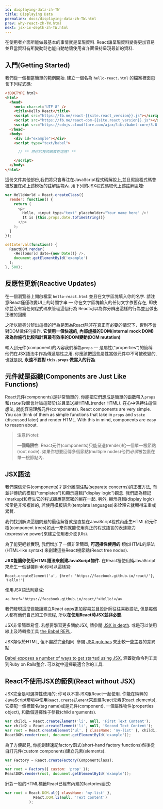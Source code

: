 ```yaml
---
id: displaying-data-zh-TW
title: Displaying Data
permalink: docs/displaying-data-zh-TW.html
prev: why-react-zh-TW.html
next: jsx-in-depth-zh-TW.html
---
```


在使用者介面所能做最基本的事情就是呈現資料. React讓呈現資料變得更加容易並且當資料有所變動時也能自動地讓使用者介面保持呈現最新的資料.

## 入門(Getting Started)

我們從一個相當簡單的範例開始. 建立一個名為 `hello-react.html` 的檔案裡面包含下列程式碼:

```html
<!DOCTYPE html>
<html>
  <head>
    <meta charset="UTF-8" />
    <title>Hello React</title>
    <script src="https://fb.me/react-{{site.react_version}}.js"></script>
    <script src="https://fb.me/react-dom-{{site.react_version}}.js"></script>
    <script src="https://cdnjs.cloudflare.com/ajax/libs/babel-core/5.8.34/browser.min.js"></script>
  </head>
  <body>
    <div id="example"></div>
    <script type="text/babel">

      // ** 將你的程式碼放在這裡! **

    </script>
  </body>
</html>
```

這份文件其他部份,我們將只會專注在JavaScript程式碼解說上,並且假設程式碼會被放置在如上述模板的註解區塊內. 用下列的JSX程式碼取代上述註解區塊:

```javascript
var HelloWorld = React.createClass({
  render: function() {
    return (
      <p>
        Hello, <input type="text" placeholder="Your name here" />!
        It is {this.props.date.toTimeString()}
      </p>
    );
  }
});

setInterval(function() {
  ReactDOM.render(
    <HelloWorld date={new Date()} />,
    document.getElementById('example')
  );
}, 500);
```

## 反應性更新(Reactive Updates)

在一個瀏覽器上開啟檔案 `hello-react.html` 並且在文字區塊填入你的名字. 請注意React僅僅改變UI上的時間字串 — 你在文字區塊輸入的任何文字依舊存在, 即使你並沒有寫任何程式碼來管理這個行為.React可以為你分辨出這樣的行為並且做出正確的回應.

之所以能夠分辨出這樣的行為是因為React除非在真正有必要的情況下，否則不會對DOM做任何操作. **它使用一個快速的, 內部虛擬的DOM(internal mock DOM)來為你施行比較和計算最有效率的DOM變動(DOM mutation)**

輸入到元件(component)的內容我們稱為`props` — 是屬性("properties")的簡稱. 他們在JSX語法中作為傳遞屬性之用. 你應該把這些屬性當做元件中不可被改變的, 也就是說, **永遠不要對 `this.props` 做寫入的行為**.

## 元件就是函數(Components are Just Like Functions)

React元件(components)是非常簡單的. 你能把它們想成是簡單的函數帶入`props`和`state`(後面會討論這部份)並且呈送給HTML(render HTML). 在心中保持住這個想法, 就能容易理解元件(components).
React components are very simple. You can think of them as simple functions that take in `props` and `state` (discussed later) and render HTML. With this in mind, components are easy to reason about.

> 注意(Note):
>
> **一個局限性**: React元件(components)只能呈送(render)給一個單一根節點(root node). 如果你想要回傳多個節點(multiple nodes)他們*必須*被包裹在單一根節點內.

## JSX語法

我們深信元件(components)才是分離關注點(separate concerns)的正確方法, 而並非傳統的模板("templates")和顯示邏輯("display logic")觀念. 我們認為標記(markup)和產生它的程式碼應當緊密的綁在一起. 另外, 顯示邏輯(display logic)常常是非常複雜的, 若使用模板語言(template languages)來詮釋它就顯得笨重或累贅.

我們找到解決這個問題的最佳解答就是直接在JavaScript程式內產生HTML和元件樹(component trees)如此一來你就能使用真正的程式語言的表達能力(expressive power)來建立使用者介面(UIs).

為了能更輕鬆實現, 我們增加了一個非常簡單, **可選擇性使用的** 類似HTML的語法(HTML-like syntax) 來創建這些React樹節點(React tree nodes).

**JSX能讓你使用HTML語法來創建JavaScript物件.** 在React裡使用純JavaScript來產生一個鏈接(link)你可以這樣寫:

`React.createElement('a', {href: 'https://facebook.github.io/react/'}, 'Hello!')`

使用JSX語法則變成:

`<a href="https://facebook.github.io/react/">Hello!</a>`

我們發現這麼做能讓建立React apps更加容易並且設計師往往喜歡語法, 但是每個人都有他們自己的工作流程, 所以**在使用React時JSX並非必要.**

JSX非常簡單易懂. 若想要學習更多關於JSX, 請參閱 [JSX in depth](/react/docs/jsx-in-depth.html). 或是可以使用線上及時轉換工具 [the Babel REPL](https://babeljs.io/repl/).

JSX類似於HTML, 但不盡然完全相同. 參閱 [JSX gotchas](/react/docs/jsx-gotchas.html) 來比較一些主要的差異點.

[Babel exposes a number of ways to get started using JSX](http://babeljs.io/docs/setup/), 涵蓋從命令列工具到Ruby on Rails整合. 可以從中選擇最適合你的工具.

## React不使用JSX的範例(React without JSX)

JSX完全是可選擇性使用的; 你可以不拿JSX跟React一起使用. 你能在純粹的JavaScript環境中使用`React.createElement`來創建React元素(React elements), 它搭配一個標籤名(tag name)或是元件(component), 一個屬性物件(properties object), 和數個選擇性子參數(child arguments).

```javascript
var child1 = React.createElement('li', null, 'First Text Content');
var child2 = React.createElement('li', null, 'Second Text Content');
var root = React.createElement('ul', { className: 'my-list' }, child1, child2);
ReactDOM.render(root, document.getElementById('example'));
```

為了方便起見, 你能創建速記factory函式(short-hand factory functions)然後從自訂元件(custom components)建立元素(elements).

```javascript
var Factory = React.createFactory(ComponentClass);
...
var root = Factory({ custom: 'prop' });
ReactDOM.render(root, document.getElementById('example'));
```

針對一般的HTML標籤React已經有內建的factories函式:

```javascript
var root = React.DOM.ul({ className: 'my-list' },
             React.DOM.li(null, 'Text Content')
           );
```
